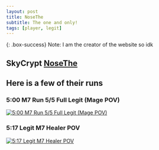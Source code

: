 ```yaml
---
layout: post
title: NoseThe
subtitle: The one and only!
tags: [player, legit]
---
```


{: .box-success}
Note: I am the creator of the website so idk

## SkyCrypt [NoseThe](https://sky.shiiyu.moe/stats/NoseThe/Raspberry)

## Here is a few of their runs

### 5:00 M7 Run 5/5 Full Legit (Mage POV)
[![5:00 M7 Run 5/5 Full Legit (Mage POV)](http://img.youtube.com/vi/5tdw0rdFx5A/0.jpg)](http://www.youtube.com/watch?v=5tdw0rdFx5A)

### 5:17 Legit M7 Healer POV
[![5:17 Legit M7 Healer POV](http://img.youtube.com/vi/3CDhk9ML-Mk/0.jpg)](http://www.youtube.com/watch?v=3CDhk9ML-Mk)
